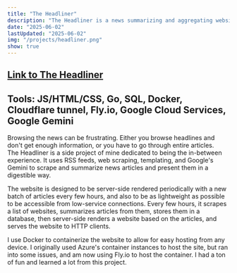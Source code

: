 ```yaml
---
title: "The Headliner"
description: "The Headliner is a news summarizing and aggregating website"
date: "2025-06-02"
lastUpdated: "2025-06-02"
img: "/projects/headliner.png"
show: true
---
```

## [Link to The Headliner](https://theheadliner.news)
## Tools: JS/HTML/CSS, Go, SQL, Docker, Cloudflare tunnel, Fly.io, Google Cloud Services, Google Gemini

Browsing the news can be frustrating. Either you browse headlines and don't get enough information, or you have to go through entire articles.  
The Headliner is a side project of mine dedicated to being the in-between experience. It uses RSS feeds, web scraping, templating, and Google's Gemini to scrape and summarize news articles and present them in a digestible way.

The website is designed to be server-side rendered periodically with a new batch of articles every few hours, and also to be as lightweight as possible to be accessible from low-service connections. Every few hours, it scrapes a list of websites, summarizes articles from them, stores them in a database, then server-side renders a website based on the articles, and serves the website to HTTP clients.

I use Docker to containerize the website to allow for easy hosting from any device. I originally used Azure's container instances to host the site, but ran into some issues, and am now using Fly.io to host the container. I had a ton of fun and learned a lot from this project.

